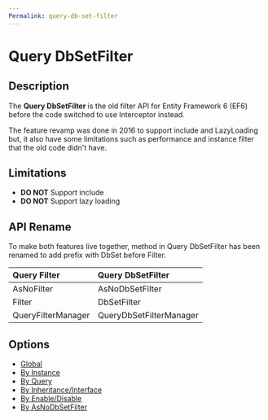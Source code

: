 ```yaml
---
Permalink: query-db-set-filter
---
```


# Query DbSetFilter

## Description

The **Query DbSetFilter** is the old filter API for Entity Framework 6 (EF6) before the code switched to use Interceptor instead.

The feature revamp was done in 2016 to support include and LazyLoading but, it also have some limitations such as performance and instance filter that the old code didn't have.

## Limitations

 - **DO NOT** Support include
 - **DO NOT** Support lazy loading

## API Rename

To make both features live together, method in Query DbSetFilter has been renamed to add prefix with DbSet before Filter.

|Query Filter	|Query DbSetFilter |
|:------------- |:---------------- |
|AsNoFilter	|AsNoDbSetFilter|
|Filter	|DbSetFilter|
|QueryFilterManager	|QueryDbSetFilterManager|

## Options

 - [Global](options/ef6-query-db-set-filter-global.md)
 - [By Instance](options/ef6-query-db-set-filter-by-instance.md)
 - [By Query](options/ef6-query-db-set-filter-by-query.md)
 - [By Inheritance/Interface](options/ef6-query-db-set-filter-by-inheritance-interface.md)
 - [By Enable/Disable](options/ef6-query-db-set-filter-by-enable-disable.md)
 - [By AsNoDbSetFilter](options/ef6-query-db-set-filter-by-as-no-db-set-filter.md)
